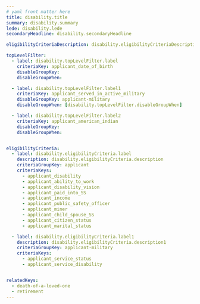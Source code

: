 ```yaml
---
# yaml front matter here
title: disability.title
summary: disability.summary
lede: disability.lede
secondaryHeadline: disability.secondaryHeadline

eligibilityCriteriaDescription: disability.eligibilityCriteriaDescription

topLevelFilter:
  - label: disability.topLevelFilter.label
    criteriaKey: applicant_date_of_birth
    disableGroupKey:
    disableGroupWhen:

  - label: disability.topLevelFilter.label1
    criteriaKey: applicant_served_in_active_military
    disableGroupKey: applicant-military
    disableGroupWhen: [disability.topLevelFilter.disableGroupWhen]

  - label: disability.topLevelFilter.label2
    criteriaKey: applicant_american_indian
    disableGroupKey:
    disableGroupWhen:


eligibilityCriteria:
  - label: disability.eligibilityCriteria.label
    description: disability.eligibilityCriteria.description
    criteriaGroupKey: applicant
    criteriaKeys:
      - applicant_disability
      - applicant_ability_to_work
      - applicant_disability_vision
      - applicant_paid_into_SS
      - applicant_income
      - applicant_public_safety_officer
      - applicant_miner
      - applicant_child_spouse_SS
      - applicant_citizen_status
      - applicant_marital_status

  - label: disability.eligibilityCriteria.label1
    description: disability.eligibilityCriteria.description1
    criteriaGroupKey: applicant-military
    criteriaKeys:
      - applicant_service_status
      - applicant_service_disability


relatedKeys:
  - death-of-a-loved-one
  - retirement
---
```

